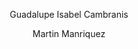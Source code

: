 <!DOCTYPE html>
<html lang="en">
<head>
    <meta charset="UTF-8">
    <meta http-equiv="X-UA-Compatible" content="IE=edge">
    <meta name="viewport" content="width=p, initial-scale=1.0">
    <title>Hello World</title>
</head>
<body>
    <center>
        <p>Guadalupe Isabel Cambranis</p>
    <p>Martin Manriquez</p>
    </center>
    

</body>
</html>
